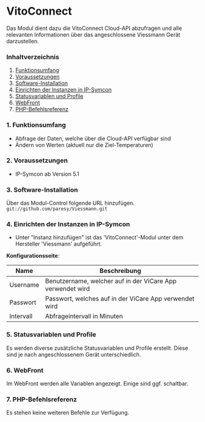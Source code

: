# VitoConnect
Das Modul dient dazu die VitoConnect Cloud-API abzufragen und alle relevanten Informationen über das angeschlossene Viessmann Gerät darzustellen.

### Inhaltverzeichnis

1. [Funktionsumfang](#1-funktionsumfang)
2. [Voraussetzungen](#2-voraussetzungen)
3. [Software-Installation](#3-software-installation)
4. [Einrichten der Instanzen in IP-Symcon](#4-einrichten-der-instanzen-in-ip-symcon)
5. [Statusvariablen und Profile](#5-statusvariablen-und-profile)
6. [WebFront](#6-webfront)
7. [PHP-Befehlsreferenz](#7-php-befehlsreferenz)

### 1. Funktionsumfang

* Abfrage der Daten, welche über die Cloud-API verfügbar sind
* Ändern von Werten (aktuell nur die Ziel-Temperaturen)

### 2. Voraussetzungen

- IP-Symcon ab Version 5.1

### 3. Software-Installation

Über das Modul-Control folgende URL hinzufügen.  
`git://github.com/paresy/Viessmann.git`  

### 4. Einrichten der Instanzen in IP-Symcon

- Unter "Instanz hinzufügen" ist das 'VitoConnect'-Modul unter dem Hersteller 'Viessmann' aufgeführt.  

__Konfigurationsseite__:

Name            | Beschreibung
--------------- | ---------------------------------
Username        | Benutzername, welcher auf in der ViCare App verwendet wird
Passwort        | Passwort, welches auf in der ViCare App verwendet wird
Intervall       | Abfrageintervall in Minuten

### 5. Statusvariablen und Profile

Es werden diverse zusätzliche Statusvariablen und Profile erstellt.
Diese sind je nach angeschlossenem Gerät unterschiedlich.

### 6. WebFront

Im WebFront werden alle Variablen angezeigt. Einige sind ggf. schaltbar.

### 7. PHP-Befehlsreferenz

Es stehen keine weiteren Befehle zur Verfügung. 